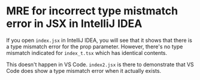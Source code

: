 # MRE for incorrect type mistmatch error in JSX in IntelliJ IDEA

If you open `index.jsx` in IntelliJ IDEA, you will see that it shows that there is a type mismatch error for the prop parameter. However, there's no type mismatch indicated for `index_t.tsx` which has identical contents.

This doesn't happen in VS Code. `index2.jsx` is there to demonstrate that VS Code does show a type mismatch error when it actually exists.
